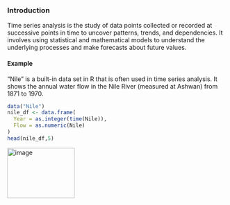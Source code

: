 ### Introduction

Time series analysis is the study of data points collected or recorded at successive points in time to uncover patterns, trends, and dependencies. 
It involves using statistical and mathematical models to understand the underlying processes and make forecasts about future values.

#### Example 
“Nile” is a built-in data set in R that is often used in time series analysis. It shows the annual water flow in the Nile River (measured at Ashwan) from 1871 to 1970.
````r
data("Nile")  
nile_df <- data.frame(
  Year = as.integer(time(Nile)),
  Flow = as.numeric(Nile)
)
head(nile_df,5)
````
<img width="155" height="116" alt="image" src="https://github.com/user-attachments/assets/76555cb0-a675-423e-bba3-0f260922fcc9" />
